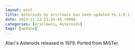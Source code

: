 ```yaml
---
layout: post
title: Asteroids by ericlewis has been updated to 1.0.1
date: 2023-11-13 23:24:45 +0000
categories: [ericlewis, Asteroids]
tags: [update]
---
```

Atari's Asteroids released in 1979. Ported from MiSTer.
